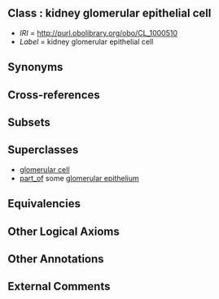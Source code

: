 
## Class : kidney glomerular epithelial cell

 * *IRI* = http://purl.obolibrary.org/obo/CL_1000510
 * *Label* = kidney glomerular epithelial cell

## Synonyms


## Cross-references


## Subsets


## Superclasses

 * [glomerular cell](../../CL/46/CL_1000746.md)
 * [part_of](../../BFO/50/BFO_0000050.md) some [glomerular epithelium](../../UBERON/88/UBERON_0004188.md)

## Equivalencies


## Other Logical Axioms


## Other Annotations


## External Comments

